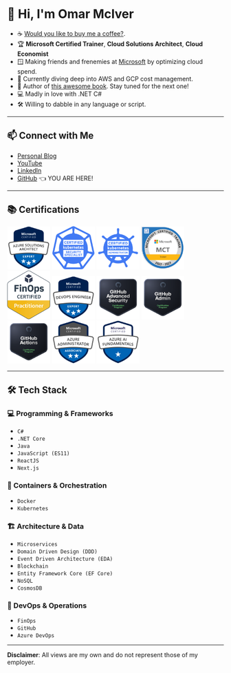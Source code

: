 # 👋 Hi, I'm Omar McIver

- ☕ [Would you like to buy me a coffee?](https://www.buymeacoffee.com/omarmciver).
- 🏆 **Microsoft Certified Trainer**, **Cloud Solutions Architect**, **Cloud Economist**
- 🪟 Making friends and frenemies at [Microsoft](https://github.com/microsoft) by optimizing cloud spend.
- 🌱 Currently diving deep into AWS and GCP cost management.
- 📖 Author of [this awesome book](https://www.amazon.com/stores/author/B0BW5C8SZP/allbooks). Stay tuned for the next one!
- 💻 Madly in love with .NET C#
- 🛠️ Willing to dabble in any language or script.

---

## 📫 Connect with Me

- [Personal Blog](https://www.omarmciver.com)
- [YouTube](https://www.youtube.com/c/OmarMcIver)
- [LinkedIn](https://www.linkedin.com/in/omarmciver/)
- [GitHub](https://github.com/omarmciver) 👈 YOU ARE HERE!

---

<!-- Certifications -->
## 📚 Certifications

<img src="Badges/azuresa.png" width="100px" alt="Azure Solutions Architect Badge"> <img src="Badges/cks.png" width="100px" alt="Certified Kubernetes Security Specialist Badge"> <img src="Badges/cka.png" width="100px" alt="Certified Kubernetes Administrator Badge"> <img src="Badges/MCT.png" width="100px" alt="Microsoft Certified Trainer Badge"> <img src="Badges/finops.png" width="100px" alt="FinOps Badge"> <img src="Badges/devops.png" width="100px" alt="DevOps Badge"> <img src="Badges/github-advanced-security.png" width="100px" alt="GitHub Advanced Security"> <img src="Badges/github-administration.png" width="100px" alt="GitHub Administration"> <img src="Badges/github-actions.png" width="100px" alt="GitHub Actions"> <img src="Badges/azureadmin.png" width="100px" alt="Azure Admin Badge"> <img src="Badges/azureai900.png" width="100px" alt="Azure AI Fundamentals Badge">


---

## 🛠️ Tech Stack

### 💻 Programming & Frameworks
- `C#`
- `.NET Core`
- `Java`
- `JavaScript (ES11)`
- `ReactJS`
- `Next.js`

### 🐳 Containers & Orchestration
- `Docker`
- `Kubernetes`

### 🏗️ Architecture & Data
- `Microservices`
- `Domain Driven Design (DDD)`
- `Event Driven Architecture (EDA)`
- `Blockchain`
- `Entity Framework Core (EF Core)`
- `NoSQL`
- `CosmosDB`

### 🚀 DevOps & Operations
- `FinOps`
- `GitHub`
- `Azure DevOps`

---

**Disclaimer**: All views are my own and do not represent those of my employer.

